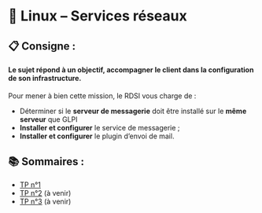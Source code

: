 # :penguin: Linux – Services réseaux

## :clipboard: Consigne :
#### Le sujet répond à un objectif, accompagner le client dans la configuration de son infrastructure.

Pour mener à bien cette mission, le RDSI vous charge de : 
- Déterminer si le **serveur de messagerie** doit être installé sur le **même serveur** que GLPI
- **Installer et configurer** le service de messagerie ;
- **Installer et configurer** le plugin d’envoi de mail.



## :books: Sommaires :

- [TP n°1](./TP-1/main_page.md)
- [TP n°2]() (à venir)
- [TP n°3]() (à venir)